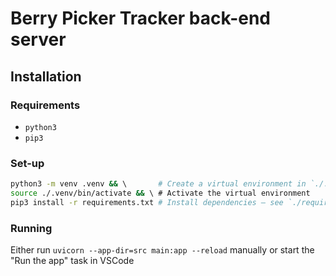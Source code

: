 # Berry Picker Tracker back-end server

## Installation

### Requirements

- `python3`
- `pip3`

### Set-up

```bash
python3 -m venv .venv && \       # Create a virtual environment in `./.venv`
source ./.venv/bin/activate && \ # Activate the virtual environment
pip3 install -r requirements.txt # Install dependencies — see `./requirements.txt` for more info
```

### Running

Either run `uvicorn --app-dir=src main:app --reload` manually or start the "Run the app" task in VSCode
